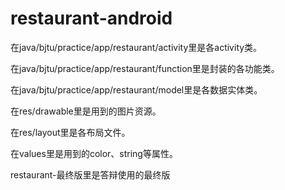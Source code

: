 # restaurant-android

在java/bjtu/practice/app/restaurant/activity里是各activity类。

在java/bjtu/practice/app/restaurant/function里是封装的各功能类。

在java/bjtu/practice/app/restaurant/model里是各数据实体类。

在res/drawable里是用到的图片资源。

在res/layout里是各布局文件。

在values里是用到的color、string等属性。

restaurant-最终版里是答辩使用的最终版
